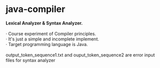 # java-compiler
<b>Lexical Analyzer &amp; Syntax Analyzer.</b>
<br/><br/>
· Course experiment of Compiler principles. <br/>
· It's just a simple and incomplete implement. <br/>
· Target programming language is Java. <br/>
<br/>
output_token_sequence1.txt and ouput_token_sequence2 are error input files for syntax analyzer
